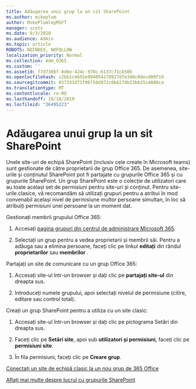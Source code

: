 ```yaml
---
title: Adăugarea unui grup la un sit SharePoint
ms.author: mikeplum
author: MikePlumleyMSFT
manager: scotv
ms.date: 8/3/2018
ms.audience: Admin
ms.topic: article
ROBOTS: NOINDEX, NOFOLLOW
localization_priority: Normal
ms.collection: Adm_O365
ms.custom: ''
ms.assetid: f7d730bf-0d6e-424c-970c-6137c71cb50b
ms.openlocfilehash: c2bb1ce655e994054278927dfe346c0decd09f19
ms.sourcegitcommit: 037331d71f06750d972c0b6278b23bb15c4806ca
ms.translationtype: MT
ms.contentlocale: ro-RO
ms.lasthandoff: 10/18/2019
ms.locfileid: "36495223"
---
```

# <a name="add-a-group-to-a-sharepoint-site"></a>Adăugarea unui grup la un sit SharePoint

Unele site-uri de echipă SharePoint (inclusiv cele create în Microsoft teams) sunt gestionate de către proprietarii de grup Office 365. De asemenea, site-urile și conținutul SharePoint pot fi partajate cu grupurile Office 365 și cu grupurile SharePoint. Un grup SharePoint este o colecție de utilizatori care au toate același set de permisiuni pentru site-uri și conținut. Pentru site-urile clasice, vă recomandăm să utilizați grupuri pentru a atribui în mod convenabil același nivel de permisiune multor persoane simultan, în loc să atribuiți permisiuni unei persoane la un moment dat.
  
Gestionați membrii grupului Office 365:
  
1. Accesați [pagina grupuri din centrul de administrare Microsoft 365](https://portal.office.com/adminportal/home#/groups).
    
2. Selectați un grup pentru a vedea proprietarii și membrii săi. Pentru a adăuga sau a elimina persoane, faceți clic pe linkul **editați** din rândul **proprietarilor** sau **membrilor** . 
    
Partajați un site de comunicare cu un grup Office 365:
  
1. Accesați site-ul într-un browser și dați clic pe **partajați site-ul** din dreapta sus. 
    
2. Introduceți numele grupului, apoi selectați nivelul de permisiune (citire, editare sau control total).
    
Creați un grup SharePoint pentru a utiliza cu un site clasic:
  
1. Accesați site-ul într-un browser și dați clic pe pictograma Setări din dreapta sus.
    
2. Faceți clic pe **Setări site**, apoi sub **utilizatori și permisiuni**, faceți clic pe **permisiuni site**.
    
3. În fila permisiuni, faceți clic pe **Creare grup**.
    
[Conectați un site de echipă clasic la un nou grup de 365 Office](https://go.microsoft.com/fwlink/?linkid=2008654)
  
[Aflați mai multe despre lucrul cu grupurile SharePoint](https://go.microsoft.com/fwlink/?linkid=874658)
  

